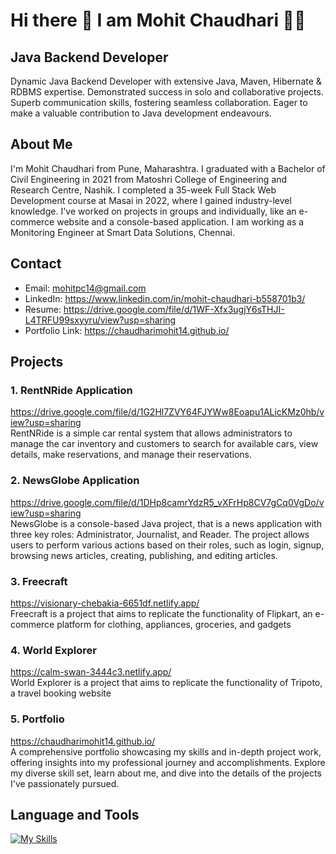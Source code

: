 # Hi there 👋 I am Mohit Chaudhari 👨‍💻
## Java Backend Developer 
Dynamic Java Backend Developer with extensive Java, Maven, Hibernate & RDBMS expertise. Demonstrated success in solo and collaborative projects. Superb communication skills, fostering seamless collaboration. Eager to make a valuable contribution to Java development endeavours.


## About Me
I'm Mohit Chaudhari from Pune, Maharashtra. I graduated with a Bachelor of Civil Engineering in 2021 from Matoshri College of Engineering and Research Centre, Nashik. I completed a 35-week Full Stack Web Development course at Masai in 2022, where I gained industry-level knowledge. I've worked on projects in groups and individually, like an e-commerce website and a console-based application. I am working as a Monitoring Engineer at Smart Data Solutions, Chennai.

## Contact
* Email: mohitpc14@gmail.com
* LinkedIn: https://www.linkedin.com/in/mohit-chaudhari-b558701b3/
* Resume: https://drive.google.com/file/d/1WF-Xfx3ugjY6sTHJI-L4TRFU99sxyyru/view?usp=sharing
* Portfolio Link: https://chaudharimohit14.github.io/

## Projects
### 1. RentNRide Application
https://drive.google.com/file/d/1G2Hl7ZVY64FJYWw8Eoapu1ALicKMz0hb/view?usp=sharing  <br>
RentNRide is a simple car rental system that allows administrators to manage the car inventory and customers to search for available cars, view details, make reservations, and manage their reservations. <br>
### 2. NewsGlobe Application
https://drive.google.com/file/d/1DHp8camrYdzR5_vXFrHp8CV7gCq0VgDo/view?usp=sharing <br>
NewsGlobe is a console-based Java project, that is a news application with three key roles: Administrator, Journalist, and Reader. The project allows users to perform various actions based on their roles, such as login, signup, browsing news articles, creating, publishing, and editing articles.
### 3. Freecraft 
https://visionary-chebakia-6651df.netlify.app/ <br>
Freecraft is a project that aims to replicate the functionality of Flipkart, an e-commerce platform for clothing, appliances, groceries, and gadgets
### 4. World Explorer 
https://calm-swan-3444c3.netlify.app/ <br>
World Explorer is a project that aims to replicate the functionality of Tripoto, a travel booking website
### 5. Portfolio 
 https://chaudharimohit14.github.io/ <br>
A comprehensive portfolio showcasing my skills and in-depth project work, offering insights into my professional journey and accomplishments. Explore my diverse skill set, learn about me, and dive into the details of the projects I've passionately pursued.

## Language and Tools
[![My Skills](https://skillicons.dev/icons?i=java,maven,jquery,hibernate,spring,js,html,css,git,github,mysql,postman,visualstudio,replit,netlify&perline=5)](https://skillicons.dev)
